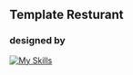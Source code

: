 ## Template Resturant 
### designed by 
[![My Skills](https://skillicons.dev/icons?i=tailwind)](https://skillicons.dev)
